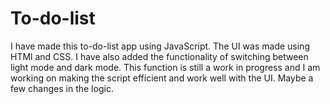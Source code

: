 # To-do-list
I have made this to-do-list app using JavaScript. The UI was made using HTMl and CSS. I have also added the functionality of switching between light mode and dark mode. This function is still a work in progress and I am working on making the script efficient and work well with the UI. Maybe a few changes in the logic.
